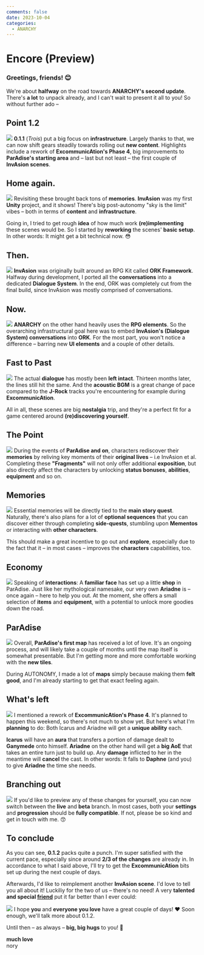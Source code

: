 ```yaml
---
comments: false
date: 2023-10-04
categories:
  - ANARCHY
---
```


# Encore (Preview)

### Greetings, friends! 😊

We're about **halfway** on the road towards **ANARCHY's second update**. There's **a lot** to unpack already, and I can't wait to present it all to you! So without further ado –

## Point 1.2
![](/assets/blog/images/steam/2023/bb82f5c27ebd0c14be5be9492096c40e60fec5ad.png)
**0.1.1** (*Trois*) put a big focus on **infrastructure**. Largely thanks to that, we can now shift gears steadily towards rolling out **new content**. Highlights include a rework of **ExcommunicAtion's Phase 4**, big improvements to **ParAdise's starting area** and – last but not least – the first couple of **InvAsion scenes**.

## Home again.
![](/assets/blog/images/steam/2023/b40ac0497b828ecdea6a0a23bd1be2c754bda7c7.png)
Revisiting these brought back tons of **memories**. **InvAsion** was my first **Unity** project, and it shows! There's big post-autonomy "sky is the limit" vibes – both in terms of **content** and **infrastructure**.

Going in, I tried to get rough **idea** of how much work **(re)implementing** these scenes would be. So I started by **reworking** the scenes' **basic setup**. In other words: It might get a bit technical now. 😳

## Then.
![](/assets/blog/images/steam/2023/b91f959c05353337a502f382ca17e22fe03b0335.png)
**InvAsion** was originally built around an RPG Kit called **ORK Framework**. Halfway during development, I ported all the **conversations** into a dedicated **Dialogue System**. In the end, ORK was completely cut from the final build, since InvAsion was mostly comprised of conversations.

## Now.
![](/assets/blog/images/steam/2023/6426ffcabdd27216a240efaacc9e5a5f7cc8d09e.png)
**ANARCHY** on the other hand heavily uses the **RPG elements**. So the overarching infrastructural goal here was to embed **InvAsion's (Dialogue System) conversations** into **ORK**. For the most part, you won't notice a difference – barring new **UI elements** and a couple of other details.

## Fast to Past
![](/assets/blog/images/steam/2023/811135bdfc515e269001d3004c64b4f7de3a425c.png)
The actual **dialogue** has mostly been **left intact**. Thirteen months later, the lines still hit the same. And the **acoustic BGM** is a great change of pace compared to the **J-Rock** tracks you're encountering for example during **ExcommunicAtion**. 

All in all, these scenes are big **nostalgia** trip, and they're a perfect fit for a game centered around **(re)discovering yourself**.

## The Point
![](/assets/blog/images/steam/2023/f9cd49ca95d689734e63fb293c0e074fb1813b78.png)
During the events of **ParAdise and on**, characters rediscover their **memories** by reliving key moments of their **original lives** – i.e InvAsion et al. Completing these **"Fragments"** will not only offer additional **exposition**, but also directly affect the characters by unlocking **status bonuses**, **abilities**, **equipment** and so on.

## Memories
![](/assets/blog/images/steam/2023/3a859441e4d6a19b1187f19c68ba70efa2fc1dcc.png)
Essential memories will be directly tied to the **main story quest**. Naturally, there's also plans for a lot of **optional sequences** that you can discover either through completing **side-quests**, stumbling upon **Mementos** or interacting with **other characters**. 

This should make a great incentive to go out and **explore**, especially due to the fact that it – in most cases – improves the **characters** capabilities, too.

## Economy
![](/assets/blog/images/steam/2023/85d6347bb25a019a1d19dfe6f6d3454303478c00.png)
Speaking of **interactions**: A **familiar face** has set up a little **shop** in ParAdise. Just like her mythological namesake, our very own **Ariadne** is – once again – here to help you out. At the moment, she offers a small selection of **items** and **equipment**, with a potential to unlock more goodies down the road.

## ParAdise
![](/assets/blog/images/steam/2023/90c95d51020e8ec836532eed52cd3c1fce6a0be7.png)
Overall, **ParAdise's first map** has received a lot of love. It's an ongoing process, and will likely take a couple of months until the map itself is somewhat presentable. But I'm getting more and more comfortable working with the **new tiles**. 

During AUTONOMY, I made a lot of **maps** simply because making them **felt good**, and I'm already starting to get that exact feeling again.

## What's left
![](/assets/blog/images/steam/2023/2d9d0c466ccb43e9df0e33ee7fa0089fa7f11dbe.png)
I mentioned a rework of **ExcommunicAtion's Phase 4**. It's planned to happen this weekend, so there's not much to show yet. But here's what I'm **planning** to do: Both Icarus and Ariadne will get a **unique ability** each. 

**Icarus** will have an **aura** that transfers a portion of damage dealt to **Ganymede** onto himself. **Ariadne** on the other hand will get a **big AoE** that takes an entire turn just to build up. Any **damage** inflicted to her in the meantime will **cancel** the cast. In other words: It falls to **Daphne** (and you) to give **Ariadne** the time she needs.

## Branching out
![](/assets/blog/images/steam/2023/feb5b944e2b2107e9206295a85321fea14473bc0.png)
If you'd like to preview any of these changes for yourself, you can now switch between the **live** and **beta** branch. In most cases, both your **settings** and **progression** should be **fully compatible**. If not, please be so kind and get in touch with me. 😙

## To conclude
As you can see, **0.1.2** packs quite a punch. I'm super satisfied with the current pace, especially since around **2/3 of the changes** are already in. In accordance to what I said above, I'll try to get the **ExcommunicAtion** bits set up during the next couple of days.

Afterwards, I'd like to reimplement another **InvAsion scene**. I'd love to tell you all about it! Luckiliy for the two of us – there's no need! A very **talented and special [friend](https://twitter.com/houndsjaw)** put it far better than I ever could:

![](/assets/blog/images/steam/2023/243ab8448399ee29dd01da7d25bf9ceadda57d18.png)
I hope **you** and **everyone you love** have a great couple of days! ❤
Soon enough, we'll talk more about 0.1.2.

Until then – as always – **big, big hugs** to you! 🤗

**much love**  
nory
